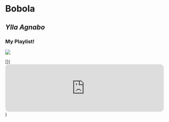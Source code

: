 # Bobola
## *Ylla Agnabo*
### My Playlist!
![](https://img.freepik.com/premium-photo/record-player-transparent-background-ai_894067-12083.jpg)

[](<iframe style="border-radius:12px" src="https://open.spotify.com/embed/track/1imaIe1NEAaWnLF0BY0V6F?utm_source=generator" width="100%" height="152" frameBorder="0" allowfullscreen="" allow="autoplay; clipboard-write; encrypted-media; fullscreen; picture-in-picture" loading="lazy"></iframe>)
